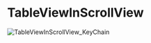 # TableViewInScrollView


![TableViewInScrollView_KeyChain](https://github.com/yogeshrathore123/TableViewInScrollView/assets/16184452/0c3754d0-ef5d-4eb7-b03d-d0b81270de77)

